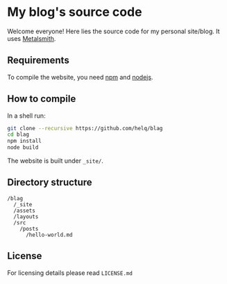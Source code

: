 # My blog's source code

Welcome everyone! Here lies the source code for my personal site/blog. It uses
[Metalsmith][].

[Metalsmith]: http://www.metalsmith.io/ (Metalsmith's official site)

## Requirements

To compile the website, you need [npm]() and [nodejs]().

[npm]: https://www.npmjs.com/ (npm's official site)
[nodejs]: https://nodejs.org/ (nodejs's official site)

## How to compile

In a shell run:

```bash
git clone --recursive https://github.com/helq/blag
cd blag
npm install
node build
```

The website is built under `_site/`.

## Directory structure

```
/blag
  /_site
  /assets
  /layouts
  /src
    /posts
      /hello-world.md
```

## License ##

For licensing details please read `LICENSE.md`
